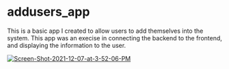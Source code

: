 # addusers_app
 This is a basic app I created to allow users to add themselves into the system. This app was an execise in connecting the backend to the frontend, and displaying the information to the user.

<a href="https://ibb.co/NYmY8vF"><img src="https://i.ibb.co/9YVYFDp/Screen-Shot-2021-12-07-at-3-52-06-PM.png" alt="Screen-Shot-2021-12-07-at-3-52-06-PM" border="0"></a>
